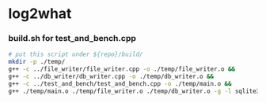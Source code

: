 # log2what
### build.sh for test_and_bench.cpp
```bash
# put this script under ${repo}/build/
mkdir -p ./temp/
g++ -c ../file_writer/file_writer.cpp -o ./temp/file_writer.o &&
g++ -c ../db_writer/db_writer.cpp -o ./temp/db_writer.o &&
g++ -c ../test_and_bench/test_and_bench.cpp -o ./temp/main.o &&
g++ ./temp/main.o ./temp/file_writer.o ./temp/db_writer.o -g -l sqlite3 -lpthread
```